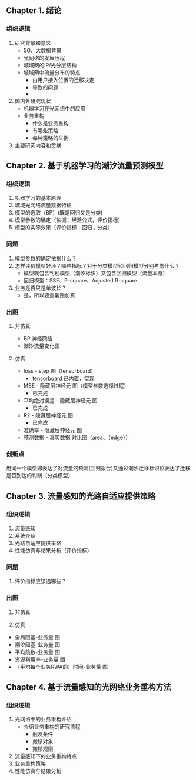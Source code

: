 ## Chapter 1. 绪论

### 组织逻辑

1. 研究背景和意义
    - 5G、大数据背景
    - 光网络的发展历程
    - 城域网的IP/光分层结构
    - 城域网中流量分布的特点
        - 由用户接入位置的迁移决定
        - 导致的问题：
        - 
2. 国内外研究现状
    -  机器学习在光网络中的应用
    -  业务重构
        - 什么是业务重构
        - 有哪些策略
        - 每种策略的举例
3. 主要研究内容和贡献

## Chapter 2. 基于机器学习的潮汐流量预测模型

### 组织逻辑

1. 机器学习的基本原理
2. 城域光网络流量数据特征
3. 模型的选取（BP）(既是回归又是分类)
4. 模型参数的确定（依据：经验公式，评价指标）
5. 模型的实际效果（评价指标：回归；分类）

### 问题

1. 模型参数的确定依据什么？
2. 怎样评价模型好坏？哪些指标？对于分类模型和回归模型分别考虑什么？
    - 模型既包含判别模型（潮汐标识）又包含回归模型（流量本身）
    - 回归模型：SSE、R-square、Adjusted R-square
3. 业务是否只是单波长？
    - 是，所以要重新跑仿真

### 出图

1. 非仿真
    - BP 神经网络
    - 潮汐流量变化图

2. 仿真
    - loss - step 图（tensorboard）
      - tensorboard 已内置，实现
    - MSE - 隐藏层神经元 图（模型参数选择过程）
      - 已完成
    - 平均绝对误差 - 隐藏层神经元 图
      - 已完成
    - R2 - 隐藏层神经元 图
      - 已完成
    - 准确率 - 隐藏层神经元 图
    - 预测数据 - 真实数据 对比图（area、（edge））

### 创新点
用同一个模型即表达了对流量的预测(回归拟合)又通过潮汐迁移标识位表达了迁移是否到达的判断（分类模型）

## Chapter 3. 流量感知的光路自适应提供策略

### 组织逻辑

1. 流量感知
2. 系统介绍
3. 光路自适应提供策略
4. 性能仿真与结果分析（评价指标）

### 问题

1. 评价指标应该选哪些？

### 出图
1. 非仿真

2. 仿真
  - 全局阻塞-业务量 图
  - 潮汐阻塞-业务量 图
  - 平均跳数-业务量 图
  - 资源利用率-业务量 图
  - （平均每个业务RWA的）时间-业务量 图

## Chapter 4. 基于流量感知的光网络业务重构方法

### 组织逻辑

1. 光网络中的业务重构介绍
   - 介绍业务重构的研究流程
     - 触发条件
     - 搬移对象
     - 搬移规则
2. 流量感知下的业务重构特点
3. 业务重构策略
4. 性能仿真与结果分析
